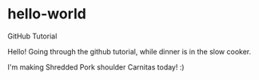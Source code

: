# hello-world
GitHub Tutorial


Hello! Going through the github tutorial, while dinner is in the slow cooker. 

I'm making Shredded Pork shoulder Carnitas today! :)
